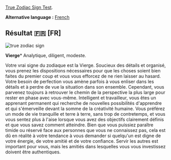 [True Zodiac Sign Test](https://www.idrlabs.com/true-zodiac-sign/test.php).

**Alternative language :** [French](https://www.idrlabs.com/fr/vrai-signe-du-zodiaque/test.php)

## Résultat :fr: [FR]

![true zodiac sign](truezodiac_results.png)

**Vierge***
Analytique, diligent, modeste.

Votre vrai signe du zodiaque est la Vierge. Soucieux des détails et organisé, vous prenez les dispositions nécessaires pour que les choses soient bien faites du premier coup et vous vous efforcez de ne rien laisser au hasard. Votre besoin de perfection vous amène parfois à vous enliser dans les détails et à perdre de vue la situation dans son ensemble. Cependant, vous parvenez toujours à retrouver le chemin de la perspective la plus large pour rester en phase avec vous-même. Intelligent et travailleur, vous êtes un apprenant permanent qui recherche de nouvelles possibilités d'apprendre et qui s'émerveille devant la somme de la créativité humaine. Vous préférez un mode de vie tranquille et terre à terre, sans trop de contretemps, et vous vous sentez plus à l'aise lorsque vous avez des objectifs clairement définis et que vous savez comment atteindre. Bien que vous puissiez paraître timide ou réservé face aux personnes que vous ne connaissez pas, cela est dû en réalité à votre tendance à vous demander si quelqu'un est digne de votre énergie, de votre amitié et de votre confiance. Servir les autres est important pour vous, mais les amitiés dans lesquelles vous vous investissez doivent être authentiques.
